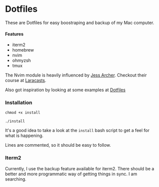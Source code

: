 # Dotfiles

These are Dotfiles for easy boostraping and backup of my Mac computer. 

#### Features 
- iterm2
- homebrew
- nvim
- ohmyzsh
- tmux

The Nvim module is heavily influenced by [Jess Archer](https://github.com/jessarcher). Checkout their course at [Laracasts](https://laracasts.com/series/neovim-as-a-php-ide).

Also got inspiration by looking at some examples at [Dotfiles](https://dotfiles.github.io/inspiration/)

### Installation

````
chmod +x install

./install
````

It's a good idea to take a look at the `install` bash script to get a feel for what is happening. 

Lines are commented, so it should be easy to follow.

### Iterm2

Currently, I use the backup feature available for iterm2. There should be a better and more programmatic way of getting things in sync. I am searching.
